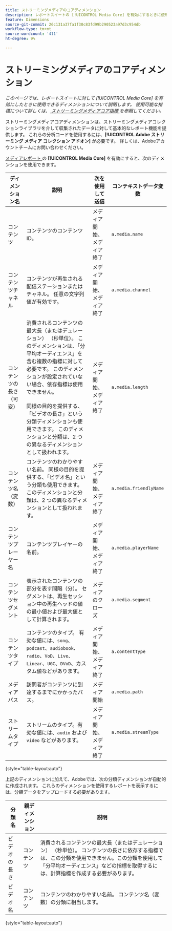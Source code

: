 ```yaml
---
title: ストリーミングメディアのコアディメンション
description: レポートスイートの [!UICONTROL Media Core] を有効にするときに使用できるディメンションです。
feature: Dimensions
source-git-commit: 26c131a37fa1f30c83fd99b290523a97d3c954db
workflow-type: tm+mt
source-wordcount: '411'
ht-degree: 9%

---
```


# ストリーミングメディアのコアディメンション

*このページでは、レポートスイートに対して [!UICONTROL Media Core] を有効にしたときに使用できるディメンションについて説明します。 使用可能な指標について詳しくは、[ ストリーミングメディアコア指標 ](../metrics/sm-core.md) を参照してください。*

ストリーミングメディアコアディメンションは、ストリーミングメディアコレクションライブラリを介して収集されたデータに対して基本的なレポート機能を提供します。 これらの分析コードを使用するには、**[!UICONTROL Adobe ストリーミング メディア コレクション アドオン]** が必要です。 詳しくは、Adobeアカウントチームにお問い合わせください。

[ メディアレポート ](/help/admin/admin/c-manage-report-suites/c-edit-report-suites/media-management.md) の **[!UICONTROL Media Core]** を有効にすると、次のディメンションを使用できます。

| ディメンション名 | 説明 | 次を使用して送信 | コンテキストデータ変数 |
| --- | --- | --- | --- |
| コンテンツ | コンテンツのコンテンツ ID。 | メディア開始、メディア終了 | `a.media.name` |
| コンテンツチャネル | コンテンツが再生される配信ステーションまたはチャネル。 任意の文字列値が有効です。 | メディア開始、メディア終了 | `a.media.channel` |
| コンテンツの長さ（可変） | 消費されるコンテンツの最大長（またはデュレーション） （秒単位）。 このディメンションは、「分平均オーディエンス」を含む複数の指標に対して必要です。 このディメンションが設定されていない場合、依存指標は使用できません。<br><br> 同様の目的を提供する、「ビデオの長さ」という分類ディメンションも使用できます。 このディメンションと分類は、2 つの異なるディメンションとして扱われます。 | メディア開始、メディア終了 | `a.media.length` |
| コンテンツ名（変数） | コンテンツのわかりやすい名前。 同様の目的を提供する、「ビデオ名」という分類も使用できます。 このディメンションと分類は、2 つの異なるディメンションとして扱われます。 | メディア開始、メディア終了 | `a.media.friendlyName` |
| コンテンツプレーヤー名 | コンテンツプレイヤーの名前。 | メディア開始、メディア終了 | `a.media.playerName` |
| コンテンツセグメント | 表示されたコンテンツの部分を表す間隔（分）。 セグメントは、再生セッション中の再生ヘッドの値の最小値および最大値として計算されます。 | メディアのクローズ | `a.media.segment` |
| コンテンツタイプ | コンテンツのタイプ。 有効な値には、`song`、`podcast`、`audiobook`、`radio`、`VoD`、`Live`、`Linear`、`UGC`、`DVoD`、カスタム値などがあります。 | メディア開始、メディア終了 | `a.contentType` |
| メディアパス | 訪問者がコンテンツに到達するまでにかかったパス。 | メディア開始 | `a.media.path` |
| ストリームタイプ | ストリームのタイプ。有効な値には、`audio` および `video` などがあります。 | メディア開始、メディア終了 | `a.media.streamType` |

{style="table-layout:auto"}

上記のディメンションに加えて、Adobeでは、次の分類ディメンションが自動的に作成されます。 これらのディメンションを使用するレポートを表示するには、分類データをアップロードする必要があります。

| 分類名 | 親ディメンション | 説明 |
| --- | --- | --- |
| ビデオの長さ | コンテンツ | 消費されるコンテンツの最大長（またはデュレーション） （秒単位）。 コンテンツの長さに依存する指標では、この分類を使用できません。この分類を使用して「分平均オーディエンス」などの指標を取得するには、計算指標を作成する必要があります。 |
| ビデオ名 | コンテンツ | コンテンツのわかりやすい名前。 コンテンツ名（変数）の分類に相当します。 |

{style="table-layout:auto"}
